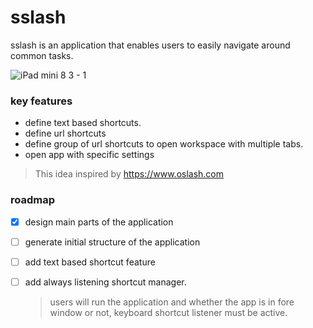 # sslash
sslash is an application that enables users to easily navigate around common tasks. 

![iPad mini 8 3 - 1](https://user-images.githubusercontent.com/76657662/212531735-641d267b-264b-4c71-bba4-9480f8cae6a0.png)
### key features
- define text based shortcuts.
- define url shortcuts 
- define group of url shortcuts to open workspace with multiple tabs. 
- open app with specific settings  
> This idea inspired by https://www.oslash.com 

### roadmap 
 - [x] design main parts of the application
 - [ ] generate initial structure of the application
 - [ ] add text based shortcut feature
 - [ ] add always listening shortcut manager.
   > users will run the application and whether the app is in fore window or not, keyboard shortcut listener must be active.

